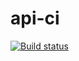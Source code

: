 # api-ci
[![Build status](https://ci.appveyor.com/api/projects/status/s9yea295em38rygt?svg=true)](https://ci.appveyor.com/project/UBCh/api-ci)

